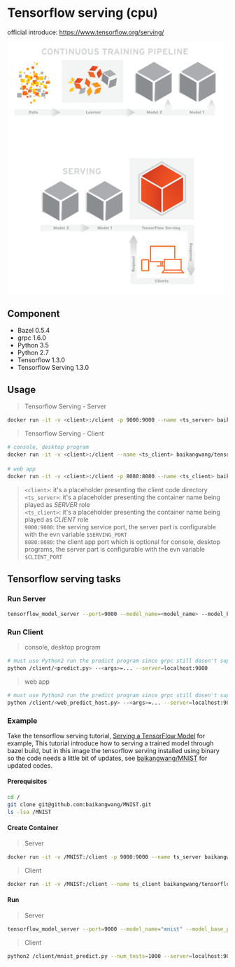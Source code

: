 # Tensorflow serving (cpu)

official introduce: <https://www.tensorflow.org/serving/>

![regular](ts_intro.png)

## Component

* Bazel 0.5.4
* grpc 1.6.0
* Python 3.5
* Python 2.7
* Tensorflow 1.3.0
* Tensorflow Serving 1.3.0

## Usage

> Tensorflow Serving - Server
```bash
docker run -it -v <client>:/client -p 9000:9000 --name <ts_server> baikangwang/tensorflow_serving_cpu /bin/bash 
```
> Tensorflow Serving - Client

```bash
# console, desktop program
docker run -it -v <client>:/client --name <ts_client> baikangwang/tensorflow_serving_cpu /bin/bash
 
# web app
docker run -it -v <client>:/client -p 8080:8080 --name <ts_client> baikangwang/tensorflow_serving_cpu /bin/bash
```

> `<client>`: it's a placeholder presenting the client code directory  
> `<ts_server>`: it's a placeholder presenting the container name being played as _SERVER_ role  
> `<ts_client>`: it's a placeholder presenting the container name being played as _CLIENT_ role  
> `9000:9000`: the serving service port, the server part is configurable with the evn variable `$SERVING_PORT`  
> `8080:8080`: the client app port which is optional for console, desktop programs, the server part is configurable with the evn variable `$CLIENT_PORT`  

## Tensorflow serving tasks

### Run Server

```bash
tensorflow_model_server --port=9000 --model_name=<model_name> --model_base_path=/client/<trained_model_path>
```

### Run Client

> console, desktop program

```bash
# must use Python2 run the predict program since grpc still dosen't support Python3
python /client/<predict.py> --<args>=... --server=localhost:9000
```

> web app

```bash
# must use Python2 run the predict program since grpc still dosen't support Python3
python /client/<web_predict_host.py> --<args>=... --server=localhost:9000 --port=8080
```

### Example

Take the tensorflow serving tutorial, [Serving a TensorFlow Model](https://www.tensorflow.org/serving/serving_basic) for example,
This tutorial introduce how to serving a trained model through bazel build, but in this image the tensorflow serving installed using binary so the code needs a little bit of updates,
see [baikangwang/MNIST](https://github.com/baikangwang/MNIST) for updated codes.

#### Prerequisites
```bash
cd /
git clone git@github.com:baikangwang/MNIST.git
ls -lsa /MNIST
```

#### Create Container

> Server

```bash
docker run -it -v /MNIST:/client -p 9000:9000 --name ts_server baikangwang/tensorflow_serving_cpu /bin/bash
```

> Client

```bash
docker run -it -v /MNIST:/client --name ts_client baikangwang/tensorflow_serving_cpu /bin/bash
```

#### Run

> Server

```bash
tensorflow_model_server --port=9000 --model_name="mnist" --model_base_path="/client/models/"
```

> Client

```bash
python2 /client/mnist_predict.py --num_tests=1000 --server=localhost:9000 --data_dir=/client/input_data
```


